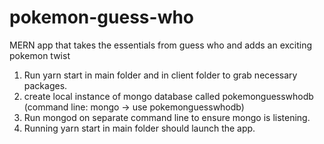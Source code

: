 # pokemon-guess-who
MERN app that takes the essentials from guess who and adds an exciting pokemon twist

1. Run yarn start in main folder and in client folder to grab necessary packages.
2. create local instance of mongo database called pokemonguesswhodb (command line: mongo -> use pokemonguesswhodb)
3. Run mongod on separate command line to ensure mongo is listening.
4. Running yarn start in main folder should launch the app.
